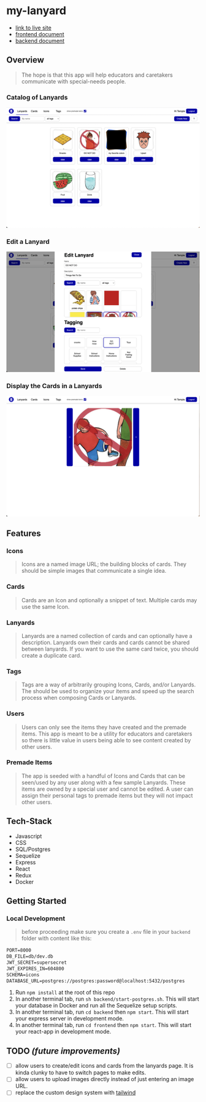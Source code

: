 # my-lanyard

- [link to live site](https://lanyards.onrender.com/)
- [frontend document](./frontend/README.md)
- [backend document](./backend/README.md)

## Overview

> The hope is that this app will help educators and caretakers communicate with special-needs people.

### Catalog of Lanyards

![lanyard screen](./lanyard_screen.png)

### Edit a Lanyard

![lanyard edit](./lanyard_edit.png)

### Display the Cards in a Lanyards

![lanyard view](./lanyard_view.png)

## Features

### Icons

> Icons are a named image URL; the building blocks of cards. They should be simple images that communicate a single idea.

### Cards

> Cards are an Icon and optionally a snippet of text. Multiple cards may use the same Icon.

### Lanyards

> Lanyards are a named collection of cards and can optionally have a description. Lanyards own their cards and cards cannot be shared between lanyards. If you want to use the same card twice, you should create a duplicate card.

### Tags

> Tags are a way of arbitrarily grouping Icons, Cards, and/or Lanyards. The should be used to organize your items and speed up the search process when composing Cards or Lanyards.

### Users

> Users can only see the items they have created and the premade items. This app is meant to be a utility for educators and caretakers so there is little value in users being able to see content created by other users.

### Premade Items

> The app is seeded with a handful of Icons and Cards that can be seen/used by any user along with a few sample Lanyards. These items are owned by a special user and cannot be edited. A user can assign their personal tags to premade items but they will not impact other users.

## Tech-Stack

- Javascript
- CSS
- SQL/Postgres
- Sequelize
- Express
- React
- Redux
- Docker

## Getting Started

### Local Development

> before proceeding make sure you create a `.env` file in your `backend` folder with content like this:

```
PORT=8000
DB_FILE=db/dev.db
JWT_SECRET=supersecret
JWT_EXPIRES_IN=604800
SCHEMA=icons
DATABASE_URL=postgres://postgres:password@localhost:5432/postgres
```

1. Run `npm install` at the root of this repo
2. In another terminal tab, run `sh backend/start-postgres.sh`. This will start your database in Docker and run all the Sequelize setup scripts.
3. In another terminal tab, run `cd backend` then `npm start`. This will start your express server in development mode.
4. In another terminal tab, run `cd frontend` then `npm start`. This will start your react-app in development mode.

## TODO _(future improvements)_

- [ ] allow users to create/edit icons and cards from the lanyards page. It is kinda clunky to have to switch pages to make edits.
- [ ] allow users to upload images directly instead of just entering an image URL.
- [ ] replace the custom design system with [tailwind](https://tailwindcss.com/)
